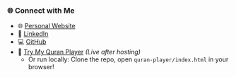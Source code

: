 ### 🌐 Connect with Me
- 🌐 [Personal Website](https://mamdouh-s-personal-website.web.app/)
- 💼 [LinkedIn](https://www.linkedin.com/in/mamdoh-helmy-487418289)
- 💻 [GitHub](https://github.com/Mamdouh-Helmy)
- 🎵 [Try My Quran Player](https://mamdouh-helmy.github.io/Mamdouh-Helmy/quran-player/) *(Live after hosting)*  
  - Or run locally: Clone the repo, open `quran-player/index.html` in your browser!
